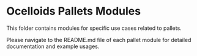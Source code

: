 # Ocelloids Pallets Modules

This folder contains modules for specific use cases related to pallets.

Please navigate to the README.md file of each pallet module for detailed documentation and example usages.
